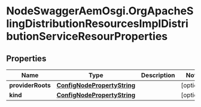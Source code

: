 # NodeSwaggerAemOsgi.OrgApacheSlingDistributionResourcesImplDistributionServiceResourProperties

## Properties
Name | Type | Description | Notes
------------ | ------------- | ------------- | -------------
**providerRoots** | [**ConfigNodePropertyString**](ConfigNodePropertyString.md) |  | [optional] 
**kind** | [**ConfigNodePropertyString**](ConfigNodePropertyString.md) |  | [optional] 


